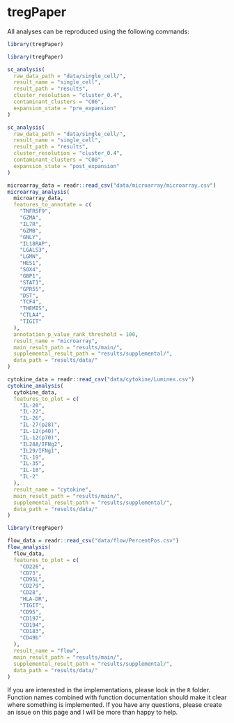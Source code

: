 # tregPaper

All analyses can be reproduced using the following commands:

``` r
library(tregPaper)

library(tregPaper)

sc_analysis(
  raw_data_path = "data/single_cell/",
  result_name = "single_cell",
  result_path = "results",
  cluster_resolution = "cluster_0.4",
  contaminant_clusters = "C06",
  expansion_state = "pre_expansion"
)

sc_analysis(
  raw_data_path = "data/single_cell/",
  result_name = "single_cell",
  result_path = "results",
  cluster_resolution = "cluster_0.4",
  contaminant_clusters = "C08",
  expansion_state = "post_expansion"
)

microarray_data = readr::read_csv("data/microarray/microarray.csv")
microarray_analysis(
  microarray_data,
  features_to_annotate = c(
    "TNFRSF9",
    "GZMA",
    "IL7R",
    "GZMB",
    "GNLY",
    "IL18RAP",
    "LGALS3",
    "LGMN",
    "HES1",
    "SOX4",
    "GBP1",
    "STAT1",
    "GPR55",
    "DST",
    "TCF4",
    "THEMIS",
    "CTLA4",
    "TIGIT"
  ),
  annotation_p_value_rank_threshold = 100,
  result_name = "microarray",
  main_result_path = "results/main/",
  supplemental_result_path = "results/supplemental/",
  data_path = "results/data/"
)

cytokine_data = readr::read_csv("data/cytokine/Luminex.csv")
cytokine_analysis(
  cytokine_data,
  features_to_plot = c(
    "IL-20",
    "IL-22",
    "IL-26",
    "IL-27(p28)",
    "IL-12(p40)",
    "IL-12(p70)",
    "IL28A/IFNg2",
    "IL29/IFNg1",
    "IL-19",
    "IL-35",
    "IL-10",
    "IL-2"
  ),
  result_name = "cytokine",
  main_result_path = "results/main/",
  supplemental_result_path = "results/supplemental/",
  data_path = "results/data/"
)

library(tregPaper)

flow_data = readr::read_csv("data/flow/PercentPos.csv")
flow_analysis(
  flow_data,
  features_to_plot = c(
    "CD226",
    "CD73",
    "CD95L",
    "CD279",
    "CD28",
    "HLA-DR",
    "TIGIT",
    "CD95",
    "CD197",
    "CD194",
    "CD183",
    "CD49b"
  ),
  result_name = "flow",
  main_result_path = "results/main/",
  supplemental_result_path = "results/supplemental/",
  data_path = "results/data/"
)
```

If you are interested in the implementations, please look in the `R` folder. Function names combined with function documentation should make it clear where something is implemented. If you have any questions, please create an issue on this page and I will be more than happy to help.